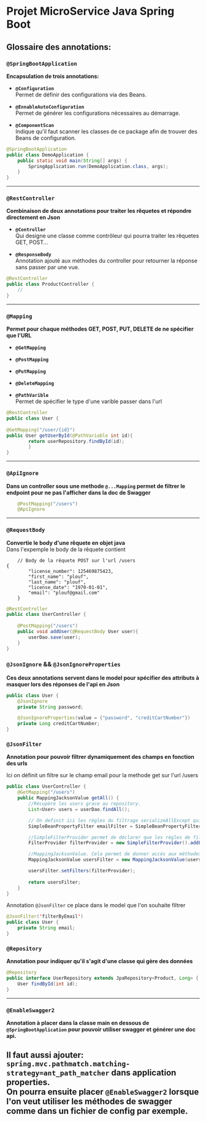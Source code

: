 # Projet MicroService Java Spring Boot

## Glossaire des annotations:

### `@SpringBootApplication`  
**Encapsulation de trois annotations:**  

- **`@Configuration`**  
Permet de définir des configurations via des Beans.  


- **`@EnnableAutoConfiguration`**  
Permet de générer les configurations nécessaires au démarrage.  


- **`@ComponentScan`**  
Indique qu'il faut scanner les classes de ce package afin de trouver des Beans de configuration.

```java
@SpringBootApplication
public class DemoApplication {
	public static void main(String[] args) {
		SpringApplication.run(DemoApplication.class, args);
	}
}
```
---

### `@RestController`  
**Combinaison de deux annotations pour traiter les rêquetes et répondre directement en Json**  

- **`@Controller`**  
Qui designe une classe comme contrôleur qui pourra traiter les rêquetes GET, POST...  


- **`@ResponseBody`**  
Annotation ajouté aux méthodes du controller pour retourner la réponse sans passer par une vue.

```java
@RestController
public class ProductController {
    //
}
```
---

### **`@Mapping`**
**Permet pour chaque méthodes GET, POST, PUT, DELETE de ne spécifier que l'URL**

- **`@GetMapping`**
- **`@PostMapping`**
- **`@PutMapping`**
- **`@DeleteMapping`**


- **`@PathVarible`**  
Permet de spécifier le type d'une varible passer dans l'url

```java
@RestController
public class User {
    
@GetMapping("/user/{id}")
public User getUserById(@PathVariable int id){
        return userRepository.findById(id);
        }
}
```
---

### **`@ApiIgnore`**
**Dans un controller sous une methode `@...Mapping` permet de filtrer le endpoint pour ne pas l'afficher dans la doc de Swagger**  
```java
    @PostMapping("/users")
    @ApiIgnore
```
---
### **`@RequestBody`**
**Convertie le body d'une rêquete en objet java**  
Dans l'expemple le body de la rêquete contient 
```
    // Body de la rêquete POST sur l'url /users
{
        "license_number": 125469875423,
        "first_name": "plouf",
        "last_name": "plouf",
        "license_date": "1970-01-01",
        "email": "plouf@gmail.com"
    }
```

```java
@RestController
public class UserController {
    
    @PostMapping("/users")
    public void addUser(@RequestBody User user){
        userDao.save(user);
    }
}
```
### **`@JsonIgnore`** **&&** **`@JsonIgnoreProperties`**
**Ces deux annotations servent dans le model pour spécifier des attributs à masquer lors des réponses de l'api en Json**

```java
public class User {
    @JsonIgnore
    private String password;

    @JsonIgnoreProperties(value = {"password", "creditCartNumber"})
    private Long creditCartNumber;
}

```

### **`@JsonFilter`**
**Annotation pour pouvoir filtrer dynamiquement des champs en fonction des urls**

Ici on définit un filtre sur le champ email pour la methode get sur l'url /users
```java
public class UserController {
    @GetMapping("/users")
    public MappingJacksonValue getAll() {
        //Récupère les users grace au repository.
        List<User> users = userDao.findAll();

        // On definit ici les règles du filtrage serializeAllExcept qui exclut uniquement les propriétés que nous souhaitons ignorer.
        SimpleBeanPropertyFilter emailFilter = SimpleBeanPropertyFilter.serializeAllExcept("email");

        //SimpleFilterProvider permet de déclarer que les règles de filtrage peuvent s'appliquer à tous les Beans qui sont annotés avec filterByEmail.
        FilterProvider filterProvider = new SimpleFilterProvider().addFilter("filterByEmail", emailFilter);

        //MappingJacksonValue. Cela permet de donner accès aux méthodes qui nous intéressent, comme setFilters qui applique les filtres que nous avons établis à la liste de User
        MappingJacksonValue usersFilter = new MappingJacksonValue(users);

        usersFilter.setFilters(filterProvider);
        
        return usersFilter;
    }
}
```

Annotation `@JsonFilter` ce place dans le model que l'on souhaite filtrer

```java
@JsonFilter('filterByEmail')
public class User {
    private String email;
}
```

### **`@Repository`**
**Annotation pour indiquer qu'il s'agit d'une classe qui gère des données**  

```java
@Repository
public interface UserRepository extends JpaRepository<Product, Long> {
    User findById(int id);
}
```
---

### **`@EnableSwagger2`**
**Annotation à placer dans la classe main en dessous de `@SpringBootApplication` pour pouvoir utiliser swagger et générer une doc api.**  

Il faut aussi ajouter: `spring.mvc.pathmatch.matching-strategy=ant_path_matcher` dans application properties.  
On pourra ensuite placer `@EnableSwagger2` lorsque l'on veut utiliser les méthodes de swagger comme dans un fichier de config par exemple.
---